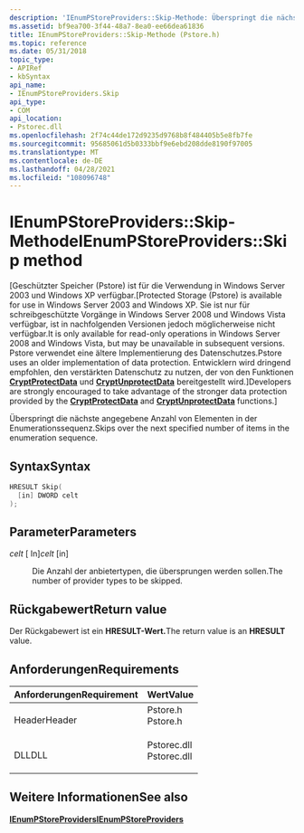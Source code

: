 ```yaml
---
description: 'IEnumPStoreProviders::Skip-Methode: Überspringt die nächste angegebene Anzahl von Elementen in der Enumerationssequenz.'
ms.assetid: bf9ea700-3f44-48a7-8ea0-ee66dea61836
title: IEnumPStoreProviders::Skip-Methode (Pstore.h)
ms.topic: reference
ms.date: 05/31/2018
topic_type:
- APIRef
- kbSyntax
api_name:
- IEnumPStoreProviders.Skip
api_type:
- COM
api_location:
- Pstorec.dll
ms.openlocfilehash: 2f74c44de172d9235d9768b8f484405b5e8fb7fe
ms.sourcegitcommit: 95685061d5b0333bbf9e6ebd208dde8190f97005
ms.translationtype: MT
ms.contentlocale: de-DE
ms.lasthandoff: 04/28/2021
ms.locfileid: "108096748"
---
```

# <a name="ienumpstoreprovidersskip-method"></a><span data-ttu-id="13079-103">IEnumPStoreProviders::Skip-Methode</span><span class="sxs-lookup"><span data-stu-id="13079-103">IEnumPStoreProviders::Skip method</span></span>

<span data-ttu-id="13079-104">\[Geschützter Speicher (Pstore) ist für die Verwendung in Windows Server 2003 und Windows XP verfügbar.</span><span class="sxs-lookup"><span data-stu-id="13079-104">\[Protected Storage (Pstore) is available for use in Windows Server 2003 and Windows XP.</span></span> <span data-ttu-id="13079-105">Sie ist nur für schreibgeschützte Vorgänge in Windows Server 2008 und Windows Vista verfügbar, ist in nachfolgenden Versionen jedoch möglicherweise nicht verfügbar.</span><span class="sxs-lookup"><span data-stu-id="13079-105">It is only available for read-only operations in Windows Server 2008 and Windows Vista, but may be unavailable in subsequent versions.</span></span> <span data-ttu-id="13079-106">Pstore verwendet eine ältere Implementierung des Datenschutzes.</span><span class="sxs-lookup"><span data-stu-id="13079-106">Pstore uses an older implementation of data protection.</span></span> <span data-ttu-id="13079-107">Entwicklern wird dringend empfohlen, den verstärkten Datenschutz zu nutzen, der von den Funktionen [**CryptProtectData**](/windows/win32/api/dpapi/nf-dpapi-cryptprotectdata) und [**CryptUnprotectData**](/windows/win32/api/dpapi/nf-dpapi-cryptunprotectdata) bereitgestellt wird.\]</span><span class="sxs-lookup"><span data-stu-id="13079-107">Developers are strongly encouraged to take advantage of the stronger data protection provided by the [**CryptProtectData**](/windows/win32/api/dpapi/nf-dpapi-cryptprotectdata) and [**CryptUnprotectData**](/windows/win32/api/dpapi/nf-dpapi-cryptunprotectdata) functions.\]</span></span>

<span data-ttu-id="13079-108">Überspringt die nächste angegebene Anzahl von Elementen in der Enumerationssequenz.</span><span class="sxs-lookup"><span data-stu-id="13079-108">Skips over the next specified number of items in the enumeration sequence.</span></span>

## <a name="syntax"></a><span data-ttu-id="13079-109">Syntax</span><span class="sxs-lookup"><span data-stu-id="13079-109">Syntax</span></span>


```C++
HRESULT Skip(
  [in] DWORD celt
);
```



## <a name="parameters"></a><span data-ttu-id="13079-110">Parameter</span><span class="sxs-lookup"><span data-stu-id="13079-110">Parameters</span></span>

<dl> <dt>

<span data-ttu-id="13079-111">*celt* \[ In\]</span><span class="sxs-lookup"><span data-stu-id="13079-111">*celt* \[in\]</span></span>
</dt> <dd>

<span data-ttu-id="13079-112">Die Anzahl der anbietertypen, die übersprungen werden sollen.</span><span class="sxs-lookup"><span data-stu-id="13079-112">The number of provider types to be skipped.</span></span>

</dd> </dl>

## <a name="return-value"></a><span data-ttu-id="13079-113">Rückgabewert</span><span class="sxs-lookup"><span data-stu-id="13079-113">Return value</span></span>

<span data-ttu-id="13079-114">Der Rückgabewert ist ein **HRESULT-Wert.**</span><span class="sxs-lookup"><span data-stu-id="13079-114">The return value is an **HRESULT** value.</span></span>

## <a name="requirements"></a><span data-ttu-id="13079-115">Anforderungen</span><span class="sxs-lookup"><span data-stu-id="13079-115">Requirements</span></span>



| <span data-ttu-id="13079-116">Anforderungen</span><span class="sxs-lookup"><span data-stu-id="13079-116">Requirement</span></span> | <span data-ttu-id="13079-117">Wert</span><span class="sxs-lookup"><span data-stu-id="13079-117">Value</span></span> |
|-------------------|----------------------------------------------------------------------------------------|
| <span data-ttu-id="13079-118">Header</span><span class="sxs-lookup"><span data-stu-id="13079-118">Header</span></span><br/> | <dl> <span data-ttu-id="13079-119"><dt>Pstore.h</dt></span><span class="sxs-lookup"><span data-stu-id="13079-119"><dt>Pstore.h</dt></span></span> </dl>    |
| <span data-ttu-id="13079-120">DLL</span><span class="sxs-lookup"><span data-stu-id="13079-120">DLL</span></span><br/>    | <dl> <span data-ttu-id="13079-121"><dt>Pstorec.dll</dt></span><span class="sxs-lookup"><span data-stu-id="13079-121"><dt>Pstorec.dll</dt></span></span> </dl> |



## <a name="see-also"></a><span data-ttu-id="13079-122">Weitere Informationen</span><span class="sxs-lookup"><span data-stu-id="13079-122">See also</span></span>

<dl> <dt>

[<span data-ttu-id="13079-123">**IEnumPStoreProviders**</span><span class="sxs-lookup"><span data-stu-id="13079-123">**IEnumPStoreProviders**</span></span>](ienumpstoreproviders.md)
</dt> </dl>

 

 
